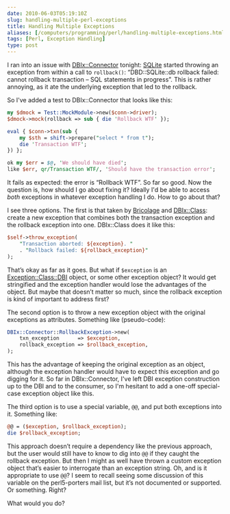 ```yaml
--- 
date: 2010-06-03T05:19:10Z
slug: handling-multiple-perl-exceptions
title: Handling Multiple Exceptions
aliases: [/computers/programming/perl/handling-multiple-exceptions.html]
tags: [Perl, Exception Handling]
type: post
---
```


I ran into an issue with [DBIx::Connector] tonight: [SQLite] started throwing an
exception from within a call to `rollback()`: “DBD::SQLite::db rollback failed:
cannot rollback transaction – SQL statements in progress”. This is rather
annoying, as it ate the underlying exception that led to the rollback.

So I've added a test to DBIx::Connector that looks like this:

``` perl
my $dmock = Test::MockModule->new($conn->driver);
$dmock->mock(rollback => sub { die 'Rollback WTF' });

eval { $conn->txn(sub {
    my $sth = shift->prepare("select * from t");
    die 'Transaction WTF';
}) };

ok my $err = $@, 'We should have died';
like $err, qr/Transaction WTF/, 'Should have the transaction error';
```

It fails as expected: the error is “Rollback WTF”. So far so good. Now the
question is, how should I go about fixing it? Ideally I'd be able to access
*both* exceptions in whatever exception handling I do. How to go about that?

I see three options. The first is that taken by [Bricolage] and [DBIx::Class][]:
create a new exception that combines both the transaction exception and the
rollback exception into one. DBIx::Class does it like this:

``` perl
$self->throw_exception(
    "Transaction aborted: ${exception}. "
    . "Rollback failed: ${rollback_exception}"
);
```

That’s okay as far as it goes. But what if `$exception` is an
[Exception::Class::DBI] object, or some other exception object? It would get
stringified and the exception handler would lose the advantages of the object.
But maybe that doesn’t matter so much, since the rollback exception is kind of
important to address first?

The second option is to throw a new exception object with the original
exceptions as attributes. Something like (pseudo-code):

``` perl
DBIx::Connector::RollbackException->new(
    txn_exception      => $exception,
    rollback_exception => $rollback_exception,
);
```

This has the advantage of keeping the original exception as an object, although
the exception handler would have to expect this exception and go digging for it.
So far in DBIx::Connector, I've left DBI exception construction up to the DBI
and to the consumer, so I'm hesitant to add a one-off special-case exception
object like this.

The third option is to use a special variable, `@@`, and put both exceptions
into it. Something like:

``` perl
@@ = ($exception, $rollback_exception);
die $rollback_exception;
```

This approach doesn’t require a dependency like the previous approach, but the
user would still have to know to dig into `@@` if they caught the rollback
exception. But then I might as well have thrown a custom exception object that’s
easier to interrogate than an exception string. Oh, and is it appropriate to use
`@@`? I seem to recall seeing some discussion of this variable on the
perl5-porters mail list, but it’s not documented or supported. Or something.
Right?

What would you do?

  [DBIx::Connector]: https://metacpan.org/pod/DBIx::Connector
  [SQLite]: http://www.sqlite.org
  [Bricolage]: http://www.bricolagecms.org/
  [DBIx::Class]: https://metacpan.org/pod/DBIx::Class
  [Exception::Class::DBI]: https://metacpan.org/pod/Exception::Class::DBI
